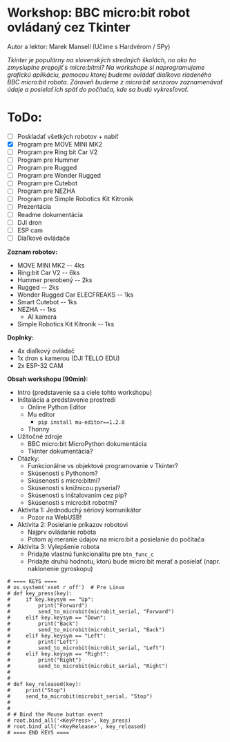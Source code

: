 # Workshop: BBC micro:bit robot ovládaný cez Tkinter

Autor a lektor: Marek Mansell (Učíme s Hardvérom / SPy)

*Tkinter je populárny na slovenských stredných školách, no ako ho zmysluplne prepojiť s micro:bitmi?*
*Na workshope si naprogramujeme grafickú aplikáciu, pomocou ktorej budeme ovládať diaľkovo riadeného*
*BBC micro:bit robota. Zároveň budeme z micro:bit senzorov zaznamenávať údaje a posielať ich späť do počítača,*
*kde sa budú vykresľovať.*

# ToDo:

- [ ] Poskladať všetkých robotov + nabiť
- [x] Program pre MOVE MINI MK2
- [ ] Program pre Ring:bit Car V2
- [ ] Program pre Hummer
- [ ] Program pre Rugged
- [ ] Program pre Wonder Rugged
- [ ] Program pre Cutebot
- [ ] Program pre NEZHA
- [ ] Program pre Simple Robotics Kit Kitronik
- [ ] Prezentácia
- [ ] Readme dokumentácia
- [ ] DJI dron
- [ ] ESP cam
- [ ] Diaľkové ovládače

**Zoznam robotov:**

* MOVE MINI MK2 -- 4ks
* Ring:bit Car V2 -- 6ks
* Hummer prerobený -- 2ks
* Rugged -- 2ks
* Wonder Rugged Car ELECFREAKS -- 1ks
* Smart Cutebot -- 1ks
* NEZHA -- 1ks
  * AI kamera
* Simple Robotics Kit Kitronik -- 1ks

**Doplnky:**

* 4x diaľkový ovládač
* 1x dron s kamerou (DJI TELLO EDU)
* 2x ESP-32 CAM

**Obsah workshopu (90min):**

* Intro (predstavenie sa a ciele tohto workshopu)
* Inštalácia a predstavenie prostredí
  * Online Python Editor
  * Mu editor
    * `pip install mu-editor==1.2.0`
  * Thonny
* Užitočné zdroje
  * BBC micro:bit MicroPython dokumentácia
  * Tkinter dokumentácia?
* Otázky:
  * Funkcionálne vs objektové programovanie v Tkinter?
  * Skúsenosti s Pythonom?
  * Skúsenosti s micro:bitmi?
  * Skúsenosti s knižnicou pyserial?
  * Skúsenosti s inštalovaním cez pip?
  * Skúsenosti s micro:bit robotmi?
* Aktivita 1: Jednoduchý sériový komunikátor
  * Pozor na WebUSB!
* Aktivita 2: Posielanie príkazov robotovi
  * Najprv ovládanie robota
  * Potom aj meranie údajov na micro:bit a posielanie do počítača
* Aktivita 3: Vylepšenie robota
  * Pridajte vlastnú funkcionalitu pre `btn_func_c`
  * Pridajte druhú hodnotu, ktorú bude micro:bit merať a posielať (napr. naklonenie gyroskopu)



```
# ==== KEYS ====
# os.system('xset r off')  # Pre Linux
# def key_press(key):
#     if key.keysym == "Up":
#         print("Forward")
#         send_to_microbit(microbit_serial, "Forward")
#     elif key.keysym == "Down":
#         print("Back")
#         send_to_microbit(microbit_serial, "Back")
#     elif key.keysym == "Left":
#         print("Left")
#         send_to_microbit(microbit_serial, "Left")
#     elif key.keysym == "Right":
#         print("Right")
#         send_to_microbit(microbit_serial, "Right")
#
#
# def key_released(key):
#     print("Stop")
#     send_to_microbit(microbit_serial, "Stop")
#
#
# # Bind the Mouse button event
# root.bind_all('<KeyPress>', key_press)
# root.bind_all('<KeyRelease>', key_released)
# ==== END KEYS ====
```